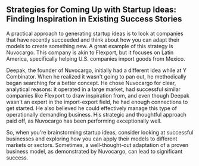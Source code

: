 ## Strategies for Coming Up with Startup Ideas: Finding Inspiration in Existing Success Stories
A practical approach to generating startup ideas is to look at companies that have recently succeeded and think about how you can adapt their models to create something new. A great example of this strategy is Nuvocargo. This company is akin to Flexport, but it focuses on Latin America, specifically helping U.S. companies import goods from Mexico.

Deepak, the founder of Nuvocargo, initially had a different idea while at Y Combinator. When he realized it wasn't going to pan out, he methodically began searching for a better concept. He chose Nuvocargo for clear, analytical reasons: it operated in a large market, had successful similar companies like Flexport to draw inspiration from, and even though Deepak wasn't an expert in the import-export field, he had enough connections to get started. He also believed he could effectively manage this type of operationally demanding business. His strategic and thoughtful approach paid off, as Nuvocargo has been performing exceptionally well.

So, when you're brainstorming startup ideas, consider looking at successful businesses and exploring how you can apply their models to different markets or sectors. Sometimes, a well-thought-out adaptation of a proven business model, as demonstrated by Nuvocargo, can lead to significant success.
